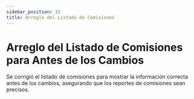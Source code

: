 ```yaml
---
sidebar_position: 31
title: Arreglo del Listado de Comisiones
---
```


# Arreglo del Listado de Comisiones para Antes de los Cambios

Se corrigió el listado de comisiones para mostrar la información correcta antes de los cambios, asegurando que los reportes de comisiones sean precisos.
